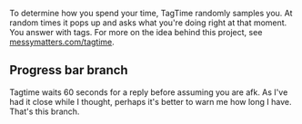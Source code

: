 To determine how you spend your time, TagTime randomly samples you. At random times it pops up and asks what you're doing right at that moment. You answer with tags. For more on the idea behind this project, see [messymatters.com/tagtime](http://messymatters.com/tagtime).

## Progress bar branch

Tagtime waits 60 seconds for a reply before assuming you are afk. As I've had it close while I thought, perhaps it's better to warn me how long I have. That's this branch.